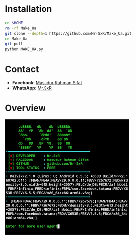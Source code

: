 # Installation

```Bash
cd $HOME
rm -rf Make_Ua
git clone --depth=1 https://github.com/Mr-SxR/Make_Ua.git
cd Make_Ua
git pull
python MAKE_UA.py
```
# Contact

- **Facebook**: [Masudur Rahman Sifat](https://www.facebook.com/sxr.404)
- **WhatsApp**: [Mr.SxR](https://wa.me/+8801858094178)

# Overview

<img src="./MrSxR.jpg" width="400" alt="">
